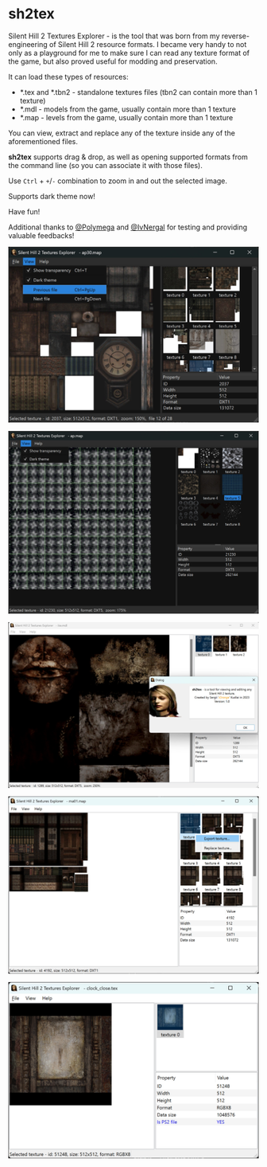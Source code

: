 # sh2tex
Silent Hill 2 Textures Explorer - is the tool that was born from my reverse-engineering of Silent Hill 2 resource formats.
I became very handy to not only as a playground for me to make sure I can read any texture format of the game, but also proved useful for modding and preservation.

It can load these types of resources:

- *.tex and *.tbn2 - standalone textures files (tbn2 can contain more than 1 texture)
- *.mdl - models from the game, usually contain more than 1 texture
- *.map - levels from the game, usually contain more than 1 texture

You can view, extract and replace any of the texture inside any of the aforementioned files.

**sh2tex** supports drag & drop, as well as opening supported formats from the command line (so you can associate it with those files).

Use `Ctrl` + `+`/`-` combination to zoom in and out the selected image.

Supports dark theme now!

Have fun!

Additional thanks to [@Polymega](https://github.com/Polymega) and [@IvNergal](https://github.com/IvNergal) for testing and providing valuable feedbacks!

![](screenshots/screen_05.jpg )

![](screenshots/screen_04.jpg )

![](screenshots/screen_01.jpg )

![](screenshots/screen_02.jpg )

![](screenshots/screen_03.jpg )

